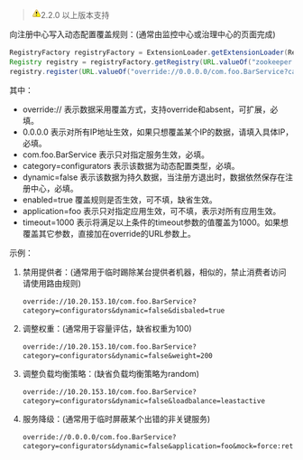> ![warning](../sources/images/warning-3.gif)2.2.0 以上版本支持

向注册中心写入动态配置覆盖规则：(通常由监控中心或治理中心的页面完成)

```java
RegistryFactory registryFactory = ExtensionLoader.getExtensionLoader(RegistryFactory.class).getAdaptiveExtension();
Registry registry = registryFactory.getRegistry(URL.valueOf("zookeeper://10.20.153.10:2181"));
registry.register(URL.valueOf("override://0.0.0.0/com.foo.BarService?category=configurators&dynamic=false&application=foo&timeout=1000"));
```

其中：

* override:// 表示数据采用覆盖方式，支持override和absent，可扩展，必填。
* 0.0.0.0 表示对所有IP地址生效，如果只想覆盖某个IP的数据，请填入具体IP，必填。
* com.foo.BarService 表示只对指定服务生效，必填。
* category=configurators 表示该数据为动态配置类型，必填。
* dynamic=false 表示该数据为持久数据，当注册方退出时，数据依然保存在注册中心，必填。
* enabled=true 覆盖规则是否生效，可不填，缺省生效。
* application=foo 表示只对指定应用生效，可不填，表示对所有应用生效。
* timeout=1000 表示将满足以上条件的timeout参数的值覆盖为1000。如果想覆盖其它参数，直接加在override的URL参数上。

示例：

1. 禁用提供者：(通常用于临时踢除某台提供者机器，相似的，禁止消费者访问请使用路由规则)

    ```
    override://10.20.153.10/com.foo.BarService?category=configurators&dynamic=false&disbaled=true
    ```
    
2. 调整权重：(通常用于容量评估，缺省权重为100)

    ```
    override://10.20.153.10/com.foo.BarService?category=configurators&dynamic=false&weight=200
    ```
    
3. 调整负载均衡策略：(缺省负载均衡策略为random)

    ```
    override://10.20.153.10/com.foo.BarService?category=configurators&dynamic=false&loadbalance=leastactive
    ```
    
4. 服务降级：(通常用于临时屏蔽某个出错的非关键服务)

    ```
    override://0.0.0.0/com.foo.BarService?category=configurators&dynamic=false&application=foo&mock=force:return+null
    ```